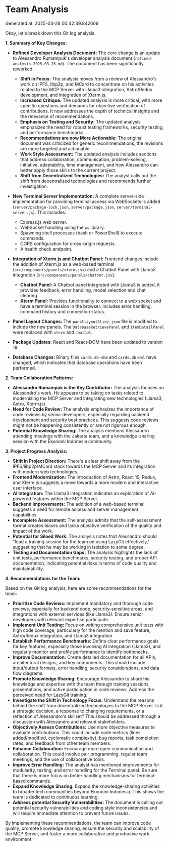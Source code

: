 # Team Analysis
Generated at: 2025-03-28 00:42:49.842609

Okay, let's break down this Git log analysis.

**1. Summary of Key Changes:**

*   **Refined Developer Analysis Document:** The core change is an update to Alessandro Rumampuk's developer analysis document (`refined-analysis-2025-03-26.md`).  The document has been significantly reworked:
    *   **Shift in Focus:**  The analysis moves from a review of Alessandro's work on IPFS, libp2p, and MCard to concentrate on his activities related to the MCP Server with Llama3 integration, Astro/Redux development, and integration of Xterm.js.
    *   **Increased Critique:** The updated analysis is more critical, with more specific questions and demands for objective verification of contributions. It now addresses the depth of technical insights and the relevance of recommendations.
    *   **Emphasis on Testing and Security:** The updated analysis emphasizes the need for robust testing frameworks, security testing, and performance benchmarks.
    *   **Recommendations are now More Actionable:** The original document was criticized for generic recommendations, the revisions are more targeted and actionable.
    *   **Work Style Assessment:** The updated analysis includes sections that address collaboration, communication, problem-solving, initiative, adaptability, time management, and how Alessandro can better apply those skills to the current project.
    *   **Shift from Decentralized Technologies:** The analyst calls out the shift from decentralized technologies and recommends further investigation.

*   **New Terminal Server Implementation:** A complete server-side implementation for providing terminal access via WebSockets is added (`server/package-lock.json`, `server/package.json`, `server/terminal-server.js`). This includes:
    *   Express.js web server.
    *   WebSocket handling using the `ws` library.
    *   Spawning shell processes (bash or PowerShell) to execute commands.
    *   CORS configuration for cross-origin requests.
    *   A health check endpoint.

*   **Integration of Xterm.js and Chatbot Panel:**  Frontend changes include the addition of Xterm.js as a web-based terminal (`src/components/panels/xterm.jsx`) and a Chatbot Panel with Llama3 integration (`src/components/panels/chatbot.jsx`).
    *   **Chatbot Panel:** A Chatbot panel integrated with Llama3 is added, it provides feedback, error handling, model selection and chat clearing.
    *   **Xterm Panel:** Provides functionality to connect to a web socket and have a terminal session in the browser. Includes error handling, command history and connection status.

*   **Panel Layout Changes:** The `panellayoutSlice.json` file is modified to include the new panels. The `DatabaseRetrievePanel` and `ItemDetailPanel` were replaced with `xterm` and `chatbot`.

*   **Package Updates:** React and React-DOM have been updated to version 19.

*   **Database Changes:** Binary files `cards.db-shm` and `cards.db-wal` have changed, which indicates that database operations have been performed.

**2. Team Collaboration Patterns:**

*   **Alessandro Rumampuk is the Key Contributor:** The analysis focuses on Alessandro's work. He appears to be taking on tasks related to modernizing the MCP Server and integrating new technologies (Llama3, Astro, Xterm.js).
*   **Need for Code Review:** The analysis emphasizes the importance of code reviews by senior developers, especially regarding backend development and security best practices.  This suggests code reviews might not be happening consistently or are not rigorous enough.
*   **Potential Knowledge Sharing:**  The analysis mentions Alessandro attending meetings with the Jakarta team, and a knowledge-sharing session with the Ekonomi Indonesia community.

**3. Project Progress Analysis:**

*   **Shift in Project Direction:** There's a clear shift away from the IPFS/libp2p/MCard stack towards the MCP Server and its integration with modern web technologies.
*   **Frontend Modernization:** The introduction of Astro, React 19, Redux, and Xterm.js suggests a move towards a more modern and interactive user interface.
*   **AI Integration:** The Llama3 integration indicates an exploration of AI-powered features within the MCP Server.
*   **Backend Improvements:**  The addition of a web-based terminal suggests a need for remote access and server management capabilities.
*   **Incomplete Assessment:** The analysis admits that the self-assessment format creates biases and lacks objective verification of the quality and impact of the work.
*   **Potential for Siloed Work:**  The analysis notes that Alessandro should "lead a training session for the team on using LazyGit effectively," suggesting that he may be working in isolation to some degree.
*   **Testing and Documentation Gaps:** The analysis highlights the lack of unit tests, performance benchmarks, security testing, and proper API documentation, indicating potential risks in terms of code quality and maintainability.

**4. Recommendations for the Team:**

Based on the Git log analysis, here are some recommendations for the team:

*   **Prioritize Code Reviews:** Implement mandatory and thorough code reviews, especially for backend code, security-sensitive areas, and integrations with external services (like Llama3).  Ensure senior developers with relevant expertise participate.
*   **Implement Unit Testing:** Focus on writing comprehensive unit tests with high code coverage, particularly for the mention and save feature, Astro/Redux integration, and Llama3 integration.
*   **Establish Performance Benchmarks:** Define clear performance goals for key features, especially those involving AI integration (Llama3), and regularly monitor and profile performance to identify bottlenecks.
*   **Improve Documentation:**  Create detailed documentation for all APIs, architectural designs, and key components. This should include input/output formats, error handling, security considerations, and data flow diagrams.
*   **Promote Knowledge Sharing:**  Encourage Alessandro to share his knowledge and expertise with the team through training sessions, presentations, and active participation in code reviews. Address the perceived need for LazyGit training.
*   **Investigate the Shift in Technology Focus:** Understand the reasons behind the shift from decentralized technologies to the MCP Server.  Is it a strategic decision, a response to changing requirements, or a reflection of Alessandro's skillset?  This should be addressed through a discussion with Alessandro and relevant stakeholders.
*   **Objectively Assess Contributions:** Use more objective measures to evaluate contributions.  This could include code metrics (lines added/modified, cyclomatic complexity), bug reports, task completion rates, and feedback from other team members.
*   **Enhance Collaboration:** Encourage more open communication and collaboration.  This could involve pair programming, regular team meetings, and the use of collaborative tools.
*   **Improve Error Handling:**  The analyst has mentioned improvements for modularity, testing, and error handling for the Terminal panel. Be sure that there is more focus on better handling mechanisms for terminal-based commands.
*   **Expand Knowledge Sharing:**  Expand the knowledge-sharing activities to broader tech communities beyond Ekonomi Indonesia. This shows the team is dedicated to continuous learning.
*   **Address potential Security Vulnerabilities:** The document is calling out potential security vulnerabilities and coding style inconsistencies and will require immediate attention to prevent future issues.

By implementing these recommendations, the team can improve code quality, promote knowledge sharing, ensure the security and scalability of the MCP Server, and foster a more collaborative and productive work environment.
